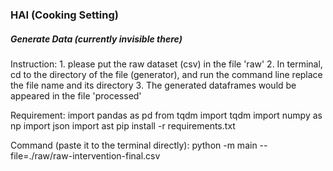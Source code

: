 ### HAI (Cooking Setting)  

##### Generate Data (currently invisible there)
 
Instruction:
	1. please put the raw dataset (csv) in the file 'raw'
	2. In terminal, cd to the directory of the file (generator), and run the command line
	replace the file name and its directory
	3. The generated dataframes would be appeared in the file 'processed'

Requirement:
	import pandas as pd
	from tqdm import tqdm
	import numpy as np
	import json 
	import ast
pip install -r requirements.txt
 
Command (paste it to the terminal directly):
	python -m main --file=./raw/raw-intervention-final.csv  
 
